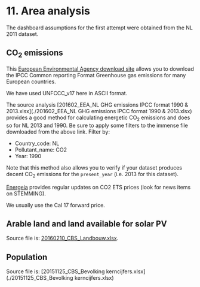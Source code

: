 # 11. Area analysis

The dashboard assumptions for the first attempt were obtained from the NL 2011 dataset.

## CO<sub>2</sub> emissions

This [European Environmental Agency download site](http://www.eea.europa.eu/data-and-maps/data/national-emissions-reported-to-the-unfccc-and-to-the-eu-greenhouse-gas-monitoring-mechanism-10) allows you to download the IPCC Common reporting Format Greenhouse gas emissions for many European countries. 

We have used UNFCCC_v17 here in ASCII format.

The source analysis [201602_EEA_NL GHG emissions IPCC format 1990 & 2013.xlsx](./201602_EEA_NL GHG emissions IPCC format 1990 & 2013.xlsx) provides a good method for calculating energetic CO<sub>2</sub> emissions and does so for NL 2013 and 1990. Be sure to apply some filters to the immense file downloaded from the above link. 
Filter by:

- Country_code: NL
- Pollutant_name: CO2
- Year: 1990

Note that this method also allows you to verify if your dataset produces decent CO<sub>2</sub> emissions for the `present_year` (i.e. 2013 for this dataset).

[Energeia](http://www.energeia.nl/) provides regular updates on CO2 ETS prices (look for news items on STEMMING).

We usually use the Cal 17 forward price.


## Arable land and land available for solar PV

Source file is: [20160210_CBS_Landbouw.xlsx](./20160210_CBS_Landbouw.xlsx).

## Population
Source file is: [20151125_CBS_Bevolking kerncijfers.xlsx](./20151125_CBS_Bevolking kerncijfers.xlsx)